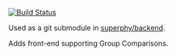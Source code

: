 [![Build Status](https://travis-ci.org/superphy/reactapp.svg?branch=master)](https://travis-ci.org/superphy/reactapp)

Used as a git submodule in [superphy/backend](https://github.com/superphy/backend).

Adds front-end supporting Group Comparisons.
